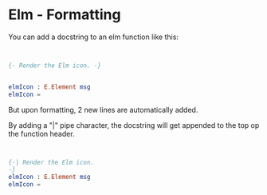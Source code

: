 Elm - Formatting
================

You can add a docstring to an elm function like this:

```elm


{- Render the Elm icon. -}


elmIcon : E.Element msg
elmIcon =

```

But upon formatting, 2 new lines are automatically added.

By adding a "|" pipe character, the docstring will get appended to the top op the function header.

```elm


{-| Render the Elm icon.
-}
elmIcon : E.Element msg
elmIcon =

```
